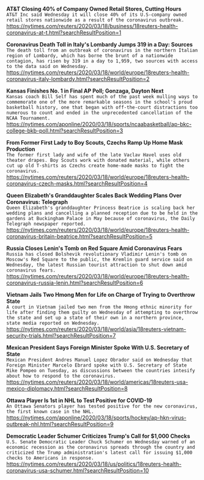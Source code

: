 **AT&T Closing 40% of Company Owned Retail Stores, Cutting Hours**\
`AT&T Inc said Wednesday it will close 40% of its U.S-company owned retail stores nationwide as a result of the coronavirus outbreak. `\
https://nytimes.com/reuters/2020/03/18/business/18reuters-health-coronavirus-at-t.html?searchResultPosition=1

**Coronavirus Death Toll in Italy's Lombardy Jumps 319 in a Day: Sources**\
`The death toll from an outbreak of coronavirus in the northern Italian region of Lombardy, which has borne the brunt of a nationwide contagion, has risen by 319 in a day to 1,959, two sources with access to the data said on Wednesday.`\
https://nytimes.com/reuters/2020/03/18/world/europe/18reuters-health-coronavirus-italy-lombardy.html?searchResultPosition=2

**Kansas Finishes No. 1 in Final AP Poll; Gonzaga, Dayton Next**\
`Kansas coach Bill Self has spent much of the past week mulling ways to commemorate one of the more remarkable seasons in the school's proud basketball history, one that began with off-the-court distractions too numerous to count and ended in the unprecedented cancellation of the NCAA Tournament.`\
https://nytimes.com/aponline/2020/03/18/sports/ncaabasketball/ap-bkc-college-bkb-poll.html?searchResultPosition=3

**From Former First Lady to Boy Scouts, Czechs Ramp Up Home Mask Production**\
`The former first lady and wife of the late Vaclav Havel uses old theater drapes. Boy Scouts work with donated material, while others cut up old T-shirts as Czechs create home-made masks to fight the coronavirus.`\
https://nytimes.com/reuters/2020/03/18/world/europe/18reuters-health-coronavirus-czech-masks.html?searchResultPosition=4

**Queen Elizabeth's Granddaughter Scales Back Wedding Plans Over Coronavirus: Telegraph**\
`Queen Elizabeth's granddaughter Princess Beatrice is scaling back her wedding plans and cancelling a planned reception due to be held in the gardens at Buckingham Palace in May because of coronavirus, the Daily Telegraph newspaper reported.`\
https://nytimes.com/reuters/2020/03/18/world/europe/18reuters-health-coronavirus-britain-beatrice.html?searchResultPosition=5

**Russia Closes Lenin's Tomb on Red Square Amid Coronavirus Fears**\
`Russia has closed Bolshevik revolutionary Vladimir Lenin's tomb on Moscow's Red Square to the public, the Kremlin guard service said on Wednesday, the latest Russian tourist attraction to shut down amid coronavirus fears. `\
https://nytimes.com/reuters/2020/03/18/world/europe/18reuters-health-coronavirus-russia-lenin.html?searchResultPosition=6

**Vietnam Jails Two Hmong Men for Life on Charge of Trying to Overthrow State**\
`A court in Vietnam jailed two men from the Hmong ethnic minority for life after finding them guilty on Wednesday of attempting to overthrow the state and set up a state of their own in a northern province, state media reported on Wednesday.`\
https://nytimes.com/reuters/2020/03/18/world/asia/18reuters-vietnam-security-trials.html?searchResultPosition=7

**Mexican President Says Foreign Minister Spoke With U.S. Secretary of State**\
`Mexican President Andres Manuel Lopez Obrador said on Wednesday that Foreign Minister Marcelo Ebrard spoke with U.S. Secretary of State Mike Pompeo on Tuesday, as discussions between the countries intesify about how to respond to the coronavirus.`\
https://nytimes.com/reuters/2020/03/18/world/americas/18reuters-usa-mexico-diplomacy.html?searchResultPosition=8

**Ottawa Player Is 1st in NHL to Test Positive for COVID-19**\
`An Ottawa Senators player has tested positive for the new coronavirus, the first known case in the NHL.`\
https://nytimes.com/aponline/2020/03/18/sports/hockey/ap-hkn-virus-outbreak-nhl.html?searchResultPosition=9

**Democratic Leader Schumer Criticizes Trump's Call for $1,000 Checks**\
`U.S. Senate Democratic Leader Chuck Schumer on Wednesday warned of an economic recession as the coronavirus spreads through the country and criticized the Trump administration's latest call for issuing $1,000 checks to Americans in response.`\
https://nytimes.com/reuters/2020/03/18/us/politics/18reuters-health-coronavirus-usa-schumer.html?searchResultPosition=10

